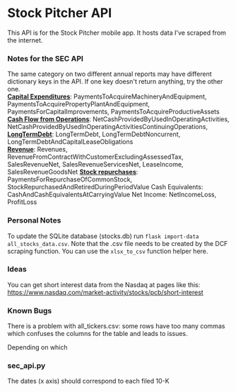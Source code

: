 # Stock Pitcher API

This API is for the Stock Pitcher mobile app. It hosts data I've scraped from the internet.

### Notes for the SEC API
The same category on two different annual reports may have different dictionary keys in the API. 
If one key doesn't return anything, try the other one.\
<ins>**Capital Expenditures**</ins>: PaymentsToAcquireMachineryAndEquipment, PaymentsToAcquirePropertyPlantAndEquipment, PaymentsForCapitalImprovements, PaymentsToAcquireProductiveAssets\
<ins>**Cash Flow from Operations**</ins>: NetCashProvidedByUsedInOperatingActivities, NetCashProvidedByUsedInOperatingActivitiesContinuingOperations,\
<ins>**LongTermDebt**</ins>: LongTermDebt, LongTermDebtNoncurrent, LongTermDebtAndCapitalLeaseObligations\
<ins>**Revenue**</ins>: Revenues, RevenueFromContractWithCustomerExcludingAssessedTax, SalesRevenueNet, SalesRevenueServicesNet, LeaseIncome, SalesRevenueGoodsNet
<ins>**Stock repurchases**</ins>: PaymentsForRepurchaseOfCommonStock, StockRepurchasedAndRetiredDuringPeriodValue
Cash Equivalents: CashAndCashEquivalentsAtCarryingValue
Net Income: NetIncomeLoss, ProfitLoss

### Personal Notes
To update the SQLite database (stocks.db) run `flask import-data all_stocks_data.csv`. 
Note that the .csv file needs to be created by the DCF scraping function. You can use the `xlsx_to_csv` function helper here.  

### Ideas

You can get short interest data from the Nasdaq at pages like this:\
https://www.nasdaq.com/market-activity/stocks/pcb/short-interest

### Known Bugs
There is a problem with all_tickers.csv: some rows have too many commas which confuses the columns for the table and leads to issues.

Depending on which 

### sec_api.py
The dates (x axis) should correspond to each filed 10-K